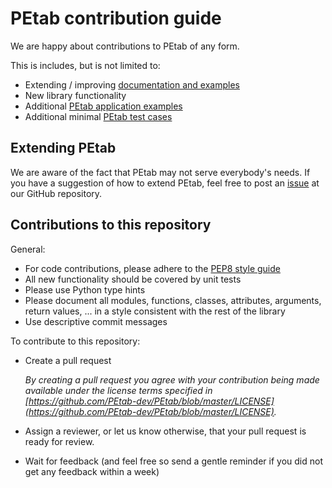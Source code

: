 # PEtab contribution guide

We are happy about contributions to PEtab of any form.

This is includes, but is not limited to:

* Extending / improving
  [documentation and examples](https://petab.readthedocs.io/en/latest/)
* New library functionality
* Additional
  [PEtab application examples](https://github.com/Benchmarking-Initiative/Benchmark-Models-PEtab)
* Additional minimal
  [PEtab test cases](https://github.com/PEtab-dev/petab_test_suite)


## Extending PEtab

We are aware of the fact that PEtab may not serve everybody's needs. If you
have a suggestion of how to extend PEtab, feel free to post an
[issue](https://github.com/PEtab-dev/PEtab/issues) at our GitHub repository.


## Contributions to this repository

General:

* For code contributions, please adhere to the
  [PEP8 style guide](https://www.python.org/dev/peps/pep-0008/)
* All new functionality should be covered by unit tests
* Please use Python type hints
* Please document all modules, functions, classes, attributes, arguments,
  return values, ... in a style consistent with the rest of the library
* Use descriptive commit messages

To contribute to this repository:

* Create a pull request

  *By creating a pull request you agree with your contribution being made
  available under the license terms specified in
  [https://github.com/PEtab-dev/PEtab/blob/master/LICENSE](https://github.com/PEtab-dev/PEtab/blob/master/LICENSE).*

* Assign a reviewer, or let us know otherwise, that your pull request is ready
  for review.

* Wait for feedback (and feel free so send a gentle reminder if you did not
  get any feedback within a week)
